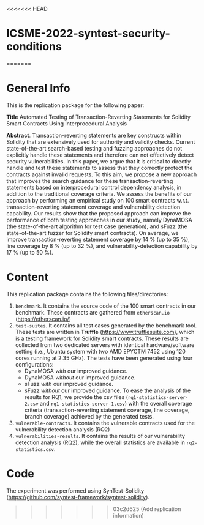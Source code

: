 <<<<<<< HEAD
# ICSME-2022-syntest-security-conditions
=======
# General Info
This is the replication package for the following paper:

**Title** Automated Testing of Transaction-Reverting Statements for Solidity Smart Contracts Using Interprocedural Analysis

**Abstract**. Transaction-reverting statements are key constructs within Solidity that are extensively used for authority and validity checks. Current state-of-the-art search-based testing and fuzzing approaches do not explicitly handle these statements and therefore can not effectively detect security vulnerabilities. In this paper, we argue that it is critical to directly handle and test these statements to assess that they correctly protect the contracts against invalid requests. To this aim, we propose a new approach that improves the search guidance for these transaction-reverting statements based on interprocedural control dependency analysis, in addition to the traditional coverage criteria. We assess the benefits of our approach by performing an empirical study on 100 smart contracts w.r.t. transaction-reverting statement coverage and vulnerability detection capability. Our results show that the proposed approach can improve the performance of both testing approaches in our study, namely DynaMOSA (the state-of-the-art algorithm for test case generation), and sFuzz (the state-of-the-art fuzzer for Solidity smart contracts). On average, we improve transaction-reverting statement coverage by 14 % (up to 35 %), line coverage by 8 % (up to 32 %), and vulnerability-detection capability by 17 % (up to 50 %).

# Content
This replication package contains the following files/directories:

1. `benchmark`. It contains the source code of the 100 smart contracts in our benchmark. These contracts are gathered from `etherscan.io` (https://etherscan.io/)
2. `test-suites`. It contains all test cases generated by the benchmark tool. These tests are written in **Truffle** (https://www.trufflesuite.com), which is a testing framework for Solidity smart contracts. These results are collected from two dedicated servers with identical hardware/software setting (i.e., Ubuntu system with two AMD EPYCTM 7452 using 120 cores running at 2.35 GHz). The tests have been generated using four configurations: 
	* DynaMOSA *with* our improved guidance.
	* DynaMOSA *without* our improved guidance.
	* sFuzz *with* our improved guidance.
	* sFuzz *without* our improved guidance.
To ease the analysis of the results for RQ1, we provide the csv files (`rq1-statistics-server-2.csv` and `rq1-statistics-server-1.csv`) with the overall coverage criteria (transaction-reverting statement coverage, line coverage, branch coverage) achieved by the generated tests.
3. `vulnerable-contracts`. It contains the vulnerable contracts used for the vulnerability detection analysis (RQ2)
4. `vulnerabilities-results`. It contains the results of our vulnerability detection analysis (RQ2), while the overall statistics are available in `rq2-statistics.csv`.

# Code
The experiment was performed using SynTest-Solidity (https://github.com/syntest-framework/syntest-solidity).
>>>>>>> 03c2d625 (Add replication information)

